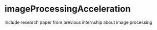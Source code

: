 # imageProcessingAcceleration
Include research paper from previous internship about image processing
